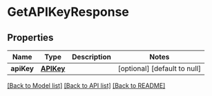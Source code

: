 # GetAPIKeyResponse
## Properties

| Name | Type | Description | Notes |
|------------ | ------------- | ------------- | -------------|
| **apiKey** | [**APIKey**](APIKey.md) |  | [optional] [default to null] |

[[Back to Model list]](../README.md#documentation-for-models) [[Back to API list]](../README.md#documentation-for-api-endpoints) [[Back to README]](../README.md)

